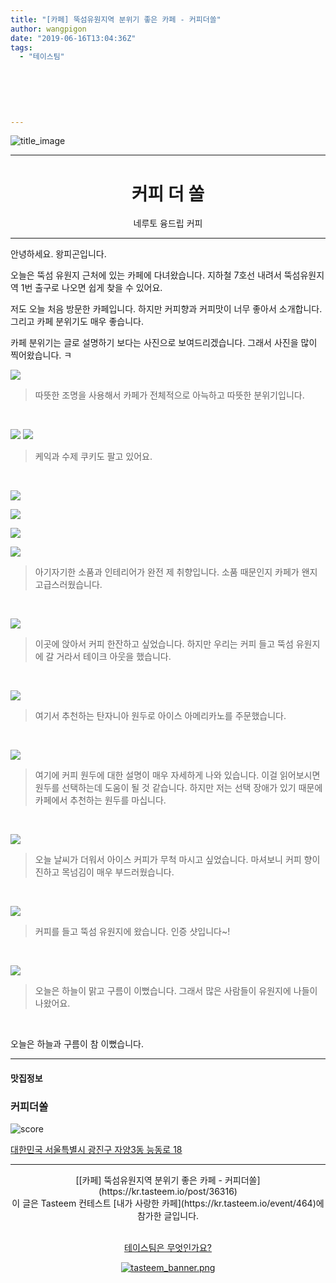 ```yaml
---
title: "[카페] 뚝섬유원지역 분위기 좋은 카페 - 커피더쏠"
author: wangpigon
date: "2019-06-16T13:04:36Z"
tags:
  - "테이스팀"
  
  
  
  
  
  
---
```

![title_image](https://static.tasteem.io/uploads/4928/post/36316/content_7b3536c3-11d2-43ec-9319-dcb1b17691d3.jpeg)
<br/>
<hr><center><h1>커피 더 쏠</h1>네루토 융드립 커피</center><hr>

안녕하세요. 왕피곤입니다. 

오늘은 뚝섬 유원지 근처에 있는 카페에 다녀왔습니다. 지하철 7호선 내려서 뚝섬유원지역 1번 출구로 나오면 쉽게 찾을 수 있어요.

저도 오늘 처음 방문한 카페입니다. 하지만 커피향과 커피맛이 너무 좋아서 소개합니다. 그리고 카페 분위기도 매우 좋습니다.

카페 분위기는 글로 설명하기 보다는 사진으로 보여드리겠습니다. 그래서 사진을 많이 찍어왔습니다. ㅋ

![](https://static.tasteem.io/uploads/image/image/184387/b4a94dd4-8c60-491b-9fb0-5218f8425725.jpeg)
> 따뜻한 조명을 사용해서 카페가 전체적으로 아늑하고 따뜻한 분위기입니다.

<br>

![](https://static.tasteem.io/uploads/image/image/184392/b4a94dd4-8c60-491b-9fb0-5218f8425725.jpeg)
![](https://static.tasteem.io/uploads/image/image/184394/b4a94dd4-8c60-491b-9fb0-5218f8425725.jpeg)

> 케익과 수제 쿠키도 팔고 있어요.

<br>

![](https://static.tasteem.io/uploads/image/image/184393/b4a94dd4-8c60-491b-9fb0-5218f8425725.jpeg)


![](https://static.tasteem.io/uploads/image/image/184391/b4a94dd4-8c60-491b-9fb0-5218f8425725.jpeg)


![](https://static.tasteem.io/uploads/image/image/184388/b4a94dd4-8c60-491b-9fb0-5218f8425725.jpeg)

![](https://static.tasteem.io/uploads/image/image/184389/b4a94dd4-8c60-491b-9fb0-5218f8425725.jpeg)

> 아기자기한 소품과 인테리어가 완전 제 취향입니다. 소품 때문인지 카페가 왠지 고급스러웠습니다.

<br>

![](https://static.tasteem.io/uploads/image/image/184390/b4a94dd4-8c60-491b-9fb0-5218f8425725.jpeg)

> 이곳에 앉아서 커피 한잔하고 싶었습니다. 하지만 우리는 커피 들고 뚝섬 유원지에 갈 거라서 테이크 아웃을 했습니다.

<br>

![](https://static.tasteem.io/uploads/image/image/184399/b4a94dd4-8c60-491b-9fb0-5218f8425725.jpeg)
> 여기서 추천하는 탄자니아 원두로 아이스 아메리카노를 주문했습니다.

<br>

![](https://static.tasteem.io/uploads/image/image/184401/b4a94dd4-8c60-491b-9fb0-5218f8425725.jpeg)
> 여기에 커피  원두에 대한 설명이 매우 자세하게 나와 있습니다. 이걸 읽어보시면 원두를 선택하는데 도움이 될 것 같습니다. 
> 하지만 저는 선택 장애가 있기 때문에 카페에서 추천하는 원두를 마십니다. 

<br>

![](https://static.tasteem.io/uploads/image/image/184396/b4a94dd4-8c60-491b-9fb0-5218f8425725.jpeg)
> 오늘 날씨가 더워서 아이스 커피가 무척 마시고 싶었습니다. 마셔보니 커피 향이 진하고 목넘김이 매우 부드러웠습니다.

<br>

![](https://static.tasteem.io/uploads/image/image/184402/b4a94dd4-8c60-491b-9fb0-5218f8425725.jpeg)
> 커피를 들고 뚝섬 유원지에 왔습니다. 인증 샷입니다~!

<br>

![](https://static.tasteem.io/uploads/image/image/184409/b4a94dd4-8c60-491b-9fb0-5218f8425725.jpeg)
> 오늘은 하늘이 맑고 구름이 이뻤습니다. 그래서 많은 사람들이 유원지에 나들이 나왔어요.

<br>

오늘은 하늘과 구름이 참 이뻤습니다.



---------------------
#### 맛집정보
### 커피더쏠
![score](https://static.tasteem.io/images/steem/1Crowns.png)

[대한민국 서울특별시 광진구 자양3동 능동로 18](https://kr.tasteem.io/post/36316#map)

-----------------------------------------
<center>[[카페] 뚝섬유원지역 분위기 좋은 카페 - 커피더쏠](https://kr.tasteem.io/post/36316)
<br/>이 글은 Tasteem 컨테스트
 [내가 사랑한 카페](https://kr.tasteem.io/event/464)에 참가한 글입니다.

<br/>[테이스팀은 무엇인가요?](https://kr.tasteem.io/about)

[![tasteem_banner.png](https://static.tasteem.io/images/tasteem_banner_v3.png)](https://kr.tasteem.io)</center>